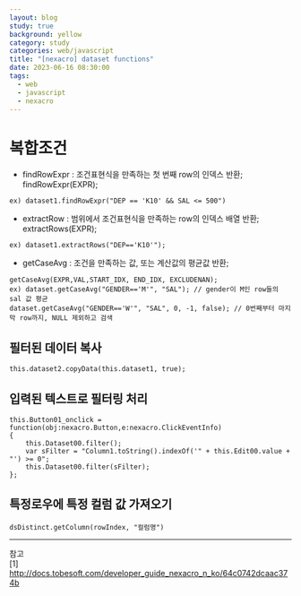 ```yaml
---
layout: blog
study: true
background: yellow
category: study
categories: web/javascript
title: "[nexacro] dataset functions"
date: 2023-06-16 08:30:00
tags:
  - web
  - javascript
  - nexacro
---
```


# 복합조건

- findRowExpr : 조건표현식을 만족하는 첫 번째 row의 인덱스 반환; findRowExpr(EXPR);

```
ex) dataset1.findRowExpr("DEP == 'K10' && SAL <= 500")
```

- extractRow : 범위에서 조건표현식을 만족하는 row의 인덱스 배열 반환; extractRows(EXPR);

```
ex) dataset1.extractRows("DEP=='K10'");
```

- getCaseAvg : 조건을 만족하는 값, 또는 계산값의 평균값 반환;

```  
getCaseAvg(EXPR,VAL,START_IDX, END_IDX, EXCLUDENAN);
ex) dataset.getCaseAvg("GENDER=='M'", "SAL"); // gender이 M인 row들의 sal 값 평균
dataset.getCaseAvg("GENDER=='W'", "SAL", 0, -1, false); // 0번째부터 마지막 row까지, NULL 제외하고 검색
```

## 필터된 데이터 복사

```
this.dataset2.copyData(this.dataset1, true);
```

## 입력된 텍스트로 필터링 처리

```
this.Button01_onclick = function(obj:nexacro.Button,e:nexacro.ClickEventInfo)
{
    this.Dataset00.filter();
    var sFilter = "Column1.toString().indexOf('" + this.Edit00.value + "') >= 0";
    this.Dataset00.filter(sFilter);
};
```

## 특정로우에 특정 컬럼 값 가져오기

```
dsDistinct.getColumn(rowIndex, "컬럼명")
```

---
참고  
[1] http://docs.tobesoft.com/developer_guide_nexacro_n_ko/64c0742dcaac374b
